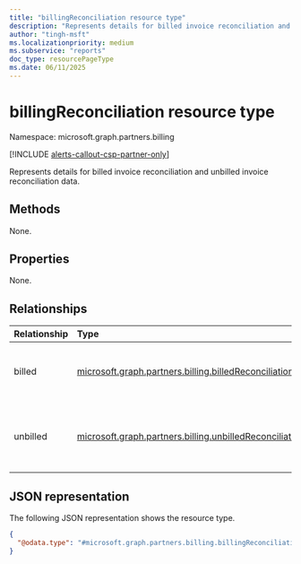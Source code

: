 ```yaml
---
title: "billingReconciliation resource type"
description: "Represents details for billed invoice reconciliation and unbilled invoice reconciliation data."
author: "tingh-msft"
ms.localizationpriority: medium
ms.subservice: "reports"
doc_type: resourcePageType
ms.date: 06/11/2025
---
```


# billingReconciliation resource type

Namespace: microsoft.graph.partners.billing

[!INCLUDE [alerts-callout-csp-partner-only](../includes/alerts-callout-csp-partner-only.md)]

Represents details for billed invoice reconciliation and unbilled invoice reconciliation data.

## Methods

None.

## Properties

None.

## Relationships

|Relationship|Type|Description|
|:---|:---|:---|
|billed|[microsoft.graph.partners.billing.billedReconciliation](partners-billing-billedreconciliation.md)|Represents details for billed invoice reconciliation data.|
|unbilled|[microsoft.graph.partners.billing.unbilledReconciliation](../resources/partners-billing-unbilledreconciliation.md)|Represents details for unbilled invoice reconciliation data.|

## JSON representation

The following JSON representation shows the resource type.

<!-- {
  "blockType": "resource",
  "keyProperty": "id",
  "@odata.type": "microsoft.graph.partners.billing.billingReconciliation",
  "baseType": "microsoft.graph.entity",
  "openType": false
}
-->
``` json
{
  "@odata.type": "#microsoft.graph.partners.billing.billingReconciliation"
}
```
